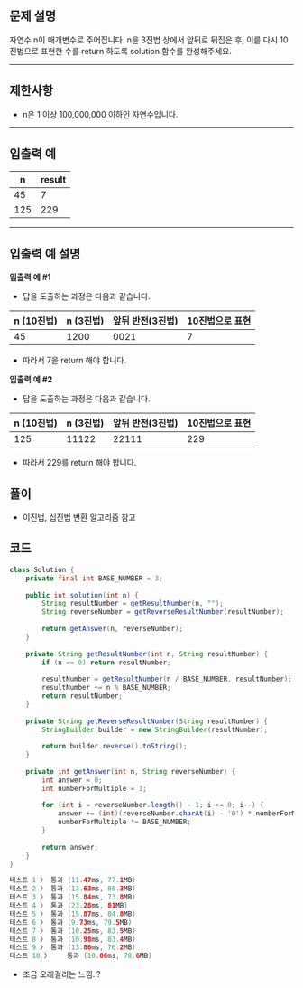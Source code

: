 ## **문제 설명**

자연수 n이 매개변수로 주어집니다. n을 3진법 상에서 앞뒤로 뒤집은 후, 이를 다시 10진법으로 표현한 수를 return 하도록 solution 함수를 완성해주세요.

---

## 제한사항

- n은 1 이상 100,000,000 이하인 자연수입니다.

---

## 입출력 예

| n | result |
| --- | --- |
| 45 | 7 |
| 125 | 229 |

---

## 입출력 예 설명

**입출력 예 #1**

- 답을 도출하는 과정은 다음과 같습니다.

| n (10진법) | n (3진법) | 앞뒤 반전(3진법) | 10진법으로 표현 |
| --- | --- | --- | --- |
| 45 | 1200 | 0021 | 7 |
- 따라서 7을 return 해야 합니다.

**입출력 예 #2**

- 답을 도출하는 과정은 다음과 같습니다.

| n (10진법) | n (3진법) | 앞뒤 반전(3진법) | 10진법으로 표현 |
| --- | --- | --- | --- |
| 125 | 11122 | 22111 | 229 |
- 따라서 229를 return 해야 합니다.

## 풀이

- 이진법, 십진법 변환 알고리즘 참고

## 코드

```java
class Solution {
    private final int BASE_NUMBER = 3;
    
    public int solution(int n) {
        String resultNumber = getResultNumber(n, "");
        String reverseNumber = getReverseResultNumber(resultNumber);
        
        return getAnswer(n, reverseNumber);
    }
    
    private String getResultNumber(int n, String resultNumber) {
        if (n == 0) return resultNumber;
        
        resultNumber = getResultNumber(n / BASE_NUMBER, resultNumber);
        resultNumber += n % BASE_NUMBER;
        return resultNumber;
    }
    
    private String getReverseResultNumber(String resultNumber) {
        StringBuilder builder = new StringBuilder(resultNumber);
        
        return builder.reverse().toString();
    }
    
    private int getAnswer(int n, String reverseNumber) {
        int answer = 0;
        int numberForMultiple = 1;
        
        for (int i = reverseNumber.length() - 1; i >= 0; i--) {
            answer += (int)(reverseNumber.charAt(i) - '0') * numberForMultiple;
            numberForMultiple *= BASE_NUMBER;
        }
        
        return answer;
    }
}

테스트 1 〉	통과 (11.47ms, 77.1MB)
테스트 2 〉	통과 (13.63ms, 86.3MB)
테스트 3 〉	통과 (15.84ms, 73.8MB)
테스트 4 〉	통과 (23.28ms, 81MB)
테스트 5 〉	통과 (15.87ms, 84.8MB)
테스트 6 〉	통과 (9.73ms, 79.5MB)
테스트 7 〉	통과 (10.25ms, 83.5MB)
테스트 8 〉	통과 (10.98ms, 83.4MB)
테스트 9 〉	통과 (13.86ms, 76.2MB)
테스트 10 〉	통과 (10.06ms, 78.6MB)
```

- 조금 오래걸리는 느낌..?